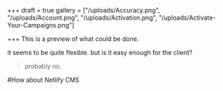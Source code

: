 +++
draft = true
gallery = ["/uploads/Accuracy.png", "/uploads/Account.png", "/uploads/Activation.png", "/uploads/Activate-Your-Campaigns.png"]

+++
This is a preview of what could be done.

it seems to be quite flexible. but is it easy enough for the client?

> probably no.

\#How about Netlify CMS